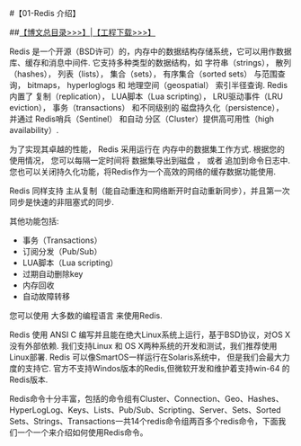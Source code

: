 #【01-Redis 介绍】

##[【博文总目录>>>】](http://blog.csdn.net/derrantcm/article/details/73456550)|[【工程下载>>>】](https://github.com/Wang-Jun-Chao/RedisLearning)

Redis 是一个开源（BSD许可）的，内存中的数据结构存储系统，它可以用作数据库、缓存和消息中间件. 它支持多种类型的数据结构，如 字符串（strings）， 散列（hashes）， 列表（lists）， 集合（sets）， 有序集合（sorted sets） 与范围查询， bitmaps， hyperloglogs 和 地理空间（geospatial） 索引半径查询. Redis 内置了 复制（replication）， LUA脚本（Lua scripting）， LRU驱动事件（LRU eviction）， 事务（transactions） 和不同级别的 磁盘持久化（persistence）， 并通过 Redis哨兵（Sentinel） 和自动 分区（Cluster）提供高可用性（high availability）.

为了实现其卓越的性能， Redis 采用运行在 内存中的数据集工作方式. 根据您的使用情况， 您可以每隔一定时间将 数据集导出到磁盘 ， 或者 追加到命令日志中. 您也可以关闭持久化功能，将Redis作为一个高效的网络的缓存数据功能使用.

Redis 同样支持 主从复制（能自动重连和网络断开时自动重新同步），并且第一次同步是快速的非阻塞式的同步.

其他功能包括:</font>

- 事务（Transactions）
- 订阅分发（Pub/Sub）
- LUA脚本（Lua scripting）
- 过期自动删除key
- 内存回收
- 自动故障转移

您可以使用 大多数的编程语言 来使用Redis.

Redis 使用 ANSI C 编写并且能在绝大Linux系统上运行，基于BSD协议，对OS X没有外部依赖. 我们支持Linux 和 OS X两种系统的开发和测试，我们推荐使用Linux部署. Redis 可以像SmartOS一样运行在Solaris系统中， 但是我们会最大力度的支持它. 官方不支持Windos版本的Redis,但微软开发和维护着支持win-64 的Redis版本.

Redis命令十分丰富，包括的命令组有Cluster、Connection、Geo、Hashes、HyperLogLog、Keys、Lists、Pub/Sub、Scripting、Server、Sets、Sorted Sets、Strings、Transactions一共14个redis命令组两百多个redis命令，下面我们一个一个来介绍如何使用Redis命令。</font>

